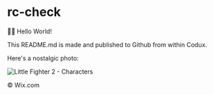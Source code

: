 # rc-check

👋🏼 Hello World!

This README.md is made and published to Github from within Codux.

Here's a nostalgic photo:

![Little Fighter 2 - Characters](https://lf2.net/lf2_pic/faces.jpg)

© Wix.com
